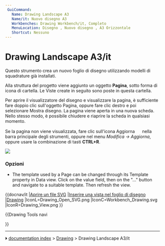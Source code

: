 ```yaml
---
 GuiCommand:
   Name: Drawing Landscape A3
   Name/it: Nuovo disegno A3
   Workbenches: Drawing Workbench/it, Completo
   MenuLocation: Disegno , Nuovo disegno , A3 Orizzontale
   Shortcut: Nessuno
---
```


# Drawing Landscape A3/it

Questo strumento crea un nuovo foglio di disegno utilizzando modelli di squadrature già installati.

Alla struttura del progetto viene aggiunto un oggetto **Pagina**, sotto forma di icona di cartella. Le Viste create in seguito sono poste in questa cartella.

Per aprire il visualizzatore del disegno e visualizzare la pagina, è sufficiente fare doppio clic sull\'oggetto Pagina, oppure fare clic destro e poi selezionare Mostra disegno. La pagina viene aperta in una nuova scheda. Nello stesso modo, è possibile chiudere e riaprire la scheda in qualsiasi momento.

Se la pagina non viene visualizzata, fare clic sull\'icona Aggiorna <img alt="" src=images/view-refresh.png  style="width:16px;"> nella barra principale degli strumenti, oppure nel menu *Modifica → Aggiorna*, oppure usare la combinazione di tasti **CTRL+R**.

![](images/Drawing_Page_it.png ) 



### Opzioni

-   The template used by a Page can be changed through its Template property in Data view. Click on the value field, then on the \"\...\" button and navigate to a suitable template. Then refresh the view.


{{docnav/it
|[Aprire un file SVG](Drawing_Open_SVG/it.md)
|[Inserire una vista nel foglio di disegno](Drawing_View/it.md)
|[Drawing](Drawing_Workbench/it.md)
|IconL=Drawing_Open_SVG.png
|IconC=Workbench_Drawing.svg
|IconR=Drawing_View.png
}}


{{Drawing Tools navi

}}



---
⏵ [documentation index](../README.md) > [Drawing](Category_Drawing.md) > Drawing Landscape A3/it
